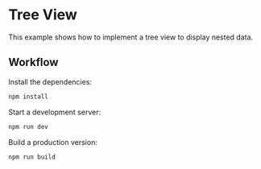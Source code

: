 # Tree View

This example shows how to implement a tree view to display nested data.

## Workflow

Install the dependencies:

```sh
npm install
```

Start a development server:

```sh
npm run dev
```

Build a production version:

```sh
npm run build
```
